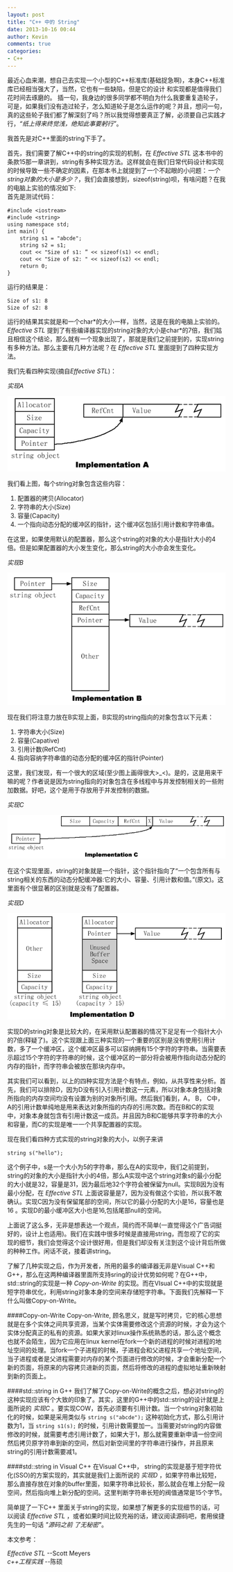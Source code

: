 ```yaml
---
layout: post
title: "C++ 中的 String"
date: 2013-10-16 00:44
author: Kevin
comments: true
categories: 
- C++
---
```

最近心血来潮，想自己去实现一个小型的C++标准库(基础捉急啊)，本身C++标准库已经相当强大了，当然，它也有一些缺陷，但是它的设计
和实现都是值得我们花时间去琢磨的。
插一句，我身边的很多同学都不明白为什么我要重复造轮子，可是，如果我们没有造过轮子，怎么知道轮子是怎么运作的呢？并且，想问一句，
真的这些轮子我们都了解深刻了吗？所以我觉得想要真正了解，必须要自己实践才行，_“纸上得来终觉浅，绝知此事要躬行”_。

我首先是对C++里面的string下手了。

首先，我们需要了解C++中的string的实现的机制，在 *Effective STL* 这本书中的条款15那一章讲到，string有多种实现方法。这样就会在我们日常代码设计和实现的时候导致一些不确定的因素，在那本书上就提到了一个不起眼的小问题：*一个string对象的大小是多少？*，我们会直接想到，sizeof(string)呗，有啥问题？在我的电脑上实验的情况如下:<br />
首先是测试代码：
	
	#include <iostream>
	#include <string>
	using namespace std;
	int main() {
		string s1 = "abcde";
		string s2 = s1;
		cout << "Size of s1: ” << sizeof(s1) << endl;
		cout << "Size of s2: " << sizeof(s2) << endl;
		return 0;
	}
运行的结果是：
	
	Size of s1: 8
	Size of s2: 8
运行的结果其实就是和一个char\*的大小一样，当然，这是在我的电脑上实验的。*Effective STL* 提到了有些编译器实现的string对象的大小是char\*的7倍，我们姑且相信这个结论，那么就有一个现象出现了，那就是我们之前提到的，实现string有多种方法。那么主要有几种方法呢？在 *Effective STL* 里面提到了四种实现方法。

我们先看四种实现(摘自*Effective STL*)：

*实现A*

![String Implementation A](/images/BLOG_IMAGE/string_implementation_A.png)

我们看上图，每个string对象包含这些内容： 

1. 配置器的拷贝(Allocator)
2. 字符串的大小(Size)
3. 容量(Capacity)
4. 一个指向动态分配的缓冲区的指针，这个缓冲区包括引用计数和字符串值。

在这里，如果使用默认的配置器，那么这个string的对象的大小是指针大小的4倍。但是如果配置器的大小发生变化，那么string的大小亦会发生变化。

*实现B*

![String Implementation B](/images/BLOG_IMAGE/string_implementation_B.png)

现在我们将注意力放在B实现上面，B实现的string指向的对象包含以下元素：

1. 字符串大小(Size)
2. 容量(Capative)
3. 引用计数(RefCnt)
4. 指向容纳字符串值的动态分配的缓冲区的指针(Pointer)

这里，我们发现，有一个很大的区域(至少图上画得很大>_<)。是的，这是用来干嘛的呢？作者说是因为string指向的对象包含在多线程中与并发控制相关的一些附加数据。好吧，这个是用于存放用于并发控制的数据。

*实现C*

![String Implementation C](/images/BLOG_IMAGE/string_implementation_C.png)

在这个实现里面，string的对象就是一个指针，这个指针指向了“一个包含所有与string相关的东西的动态分配缓冲器:它的大小、容量、引用计数和值。”(原文)。这里面有个很显著的区别就是没有了配置器。

*实现D*

![String Implementation D](/images/BLOG_IMAGE/string_implementation_D.png)

实现D的string对象是比较大的，在采用默认配置器的情况下足足有一个指针大小的7倍(释疑了)。这个实现跟上面三种实现的一个重要的区别是没有使用引用计数，多了一个缓冲区，这个缓冲区最多可以容纳拥有15个字符的字符串。当需要表示超过15个字符的字符串的时候，这个缓冲区的一部分将会被用作指向动态分配的内存的指针，而字符串会被放在那块内存中。

其实我们可以看到，以上的四种实现方法是个有特点，例如，从共享性来分析。首先，我们可以排除D，因为D没有引入引用计数这一元素，所以对象本身包括对象所指向的内存空间均没有设置为别的对象所引用。然后我们看到，A， B， C中，A的引用计数单纯地是用来表达对象所指的内存的引用次数。而在B和C的实现中，对象本身就包含有引用计数这一成员。并且因为B和C能够共享字符串的大小和容量，而C的实现是唯一一个共享配置器的实现。

现在我们看四种方式实现的string对象的大小，以例子来讲
	
	string s("hello");

这个例子中，s是一个大小为5的字符串，那么在A的实现中，我们之前提到，string的对象的大小是指针大小的4倍，那么A实现中这个string对象s的最小分配的大小就是32，容量是31，因为最后地32个字符会被保留为null。实现B因为没有最小分配，在 *Effective STL* 上面说容量是7，因为没有做这个实验，所以我不敢确认。实现C因为没有保留尾部的空间，所以它的最小分配的大小是16，容量也是16 。实现D的最小缓冲区大小也是16,包括尾部null的空间。

上面说了这么多，无非是想表达一个观点，简约而不简单(一直觉得这个广告词挺好的，设计上也适用)。我们在实践中很多时候是直接用string，而忽视了它的实现的细节，我们会觉得这个设计很好用，但是我们却没有关注到这个设计背后所做的种种工作。闲话不说，接着讲string。

了解了几种实现之后，作为开发者，所用的最多的编译器无非是Visual C++和G++，那么在这两种编译器里面所支持sring的设计优势如何呢？在G++中，std::string的实现是一种 *Copy-on-Write* 的实现。而在VIsual C++中的实现就是短字符串优化，利用string对象本身的空间来存储短字符串。下面我们先解释一下什么叫做Copy-on-Write。

####Copy-on-Write
Copy-on-Write, 顾名思义，就是写时拷贝，它的核心思想就是在多个实体之间共享资源，当某个实体需要修改这个资源的时候，才会为这个实体分配真正的私有的资源。如果大家对linux操作系统熟悉的话，那么这个概念也就不会陌生，因为它应用在linux kernel在fork一个新的进程的时候对进程的地址空间的处理。当fork一个子进程的时候，子进程会和父进程共享一个地址空间，当子进程或者是父进程需要对内存的某个页面进行修改的时候，才会重新分配一个新的页面，将原来的内容拷贝进新的页面，然后将修改的进程的虚拟地址重新映射到新的页面上。

####std::string in G++
我们了解了Copy-on-Write的概念之后，想必对string的这种实现应该有个大致的印象了。其实，这里的G++中的std::string的设计就是上面所说的 *实现C* 。要实现COW，首先必须要有引用计数。当一个string对象初始化的时候，如果是采用类似与 <code>string s("abcde");</code> 这种初始化方式，那么引用计数为1，当 <code>string s1(s);</code> 的时候，引用计数需要加一。当需要对string的内容做修改的时候，就需要考虑引用计数了，如果大于1，那么就需要重新申请一份空间然后拷贝原字符串到新的空间，然后对新空间里的字符串进行操作，并且原来string的引用计数需要减1。

####std::string in Visual C++
在Visual C++中， string的实现是基于短字符优化(SSO)的方案实现的，其实就是我们上面所说的 *实现D* ，如果字符串比较短，那么直接存放在对象的buffer里面，如果字符串比较长，那么就会在堆上分配一段空间，然后指向堆上新分配的空间。这里判断字符串长短的阀值通常是15个字节。


简单提了一下C++ 里面关于string的实现，如果想了解更多的实现细节的话，可以阅读 *Effective STL* ，或者如果时间比较充裕的话，建议阅读源码吧，套用侯捷先生的一句话 *"源码之前 了无秘密"*。

本文参考： 

*Effective STL*  --Scott Meyers <br />
*c++工程实践*     --陈硕








